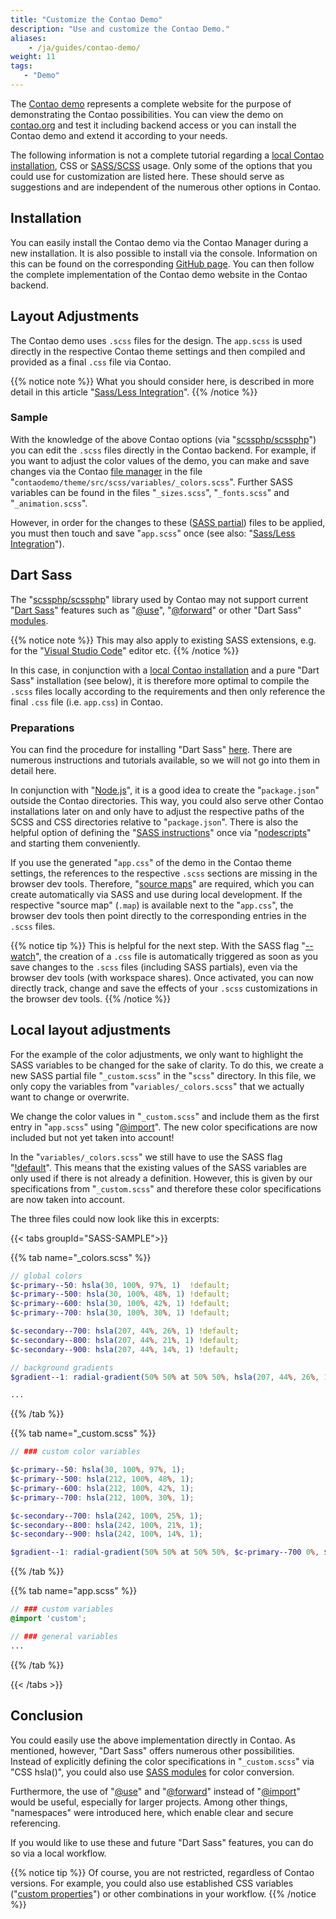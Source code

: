 ```yaml
---
title: "Customize the Contao Demo"
description: "Use and customize the Contao Demo."
aliases:
    - /ja/guides/contao-demo/
weight: 11
tags: 
   - "Demo"
---
```



The [Contao demo](https://demo.contao.org/contao) represents a complete website for the purpose of demonstrating the Contao possibilities. 
You can view the demo on [contao.org](https://contao.org/) and test it including backend access or you can install the Contao demo and 
extend it according to your needs.

The following information is not a complete tutorial regarding a [local Contao installation](/ja/guides/local-installation/), CSS 
or [SASS/SCSS](/ja/guides/sass-less-integration/) usage. Only some of the options that you could use for customization are listed here. 
These should serve as suggestions and are independent of the numerous other options in Contao.


## Installation

You can easily install the Contao demo via the Contao Manager during a new installation. It is also possible to install 
via the console. Information on this can be found on the corresponding [GitHub page](https://github.com/contao/contao-demo). You can then 
follow the complete implementation of the Contao demo website in the Contao backend.


## Layout Adjustments

The Contao demo uses `.scss` files for the design. The `app.scss` is used directly in the respective Contao theme 
settings and then compiled and provided as a final `.css` file via Contao.

{{% notice note %}} 
What you should consider here, is described in more detail in this article "[Sass/Less Integration](/ja/guides/sass-less-integration/)". 
{{% /notice %}}


### Sample

With the knowledge of the above Contao options (via "[scssphp/scssphp](https://github.com/scssphp/scssphp)") you can edit the `.scss` files 
directly in the Contao backend. For example, if you want to adjust the color values of the demo, you can make and save 
changes via the Contao [file manager](/ja/file-manager/) in the file "`contaodemo/theme/src/scss/variables/_colors.scss`". Further 
SASS variables can be found in the files "`_sizes.scss`", "`_fonts.scss`" and "`_animation.scss`".

However, in order for the changes to these ([SASS partial](https://sass-lang.com/guide/#partials)) files to be applied, you must then touch 
and save "`app.scss`" once (see also: "[Sass/Less Integration](/ja/guides/sass-less-integration/)").


## Dart Sass

The "[scssphp/scssphp](https://github.com/scssphp/scssphp)" library used by Contao may not support current 
"[Dart Sass](https://sass-lang.com/dart-sass/)" features such as "[@use](https://sass-lang.com/documentation/at-rules/use/)", 
"[@forward](https://sass-lang.com/documentation/at-rules/forward/)" or other "Dart Sass" [modules](https://sass-lang.com/documentation/modules/).

{{% notice note %}}
This may also apply to existing SASS extensions, e.g. for the "[Visual Studio Code](https://code.visualstudio.com/)" editor etc.
{{% /notice %}}

In this case, in conjunction with a [local Contao installation](/ja/guides/local-installation/) and a pure "Dart Sass" installation (see below), 
it is therefore more optimal to compile the `.scss` files locally according to the requirements and then only reference 
the final `.css` file (i.e. `app.css`) in Contao.


### Preparations

You can find the procedure for installing "Dart Sass" [here](https://sass-lang.com/install/). There are numerous instructions and tutorials 
available, so we will not go into them in detail here.

In conjunction with "[Node.js](https://nodejs.org/)", it is a good idea to create the "`package.json`" outside the Contao directories. 
This way, you could also serve other Contao installations later on and only have to adjust the respective paths of the 
SCSS and CSS directories relative to "`package.json`". There is also the helpful option of defining the 
"[SASS instructions](https://sass-lang.com/documentation/cli/dart-sass/)" once via "[nodescripts](https://docs.npmjs.com/cli/v10/using-npm/scripts)" 
and starting them conveniently.

If you use the generated "`app.css`" of the demo in the Contao theme settings, the references to the respective `.scss` 
sections are missing in the browser dev tools. Therefore, "[source maps](https://sass-lang.com/documentation/cli/dart-sass/#source-maps)" are required, which you can create 
automatically via SASS and use during local development. If the respective "source map" (`.map`) is available next to 
the "`app.css`", the browser dev tools then point directly to the corresponding entries in the `.scss` files.

{{% notice tip %}}
This is helpful for the next step. With the SASS flag "[--watch](https://sass-lang.com/documentation/cli/dart-sass/#watch)", the creation 
of a `.css` file is automatically triggered as soon as you save changes to the `.scss` files (including SASS partials), 
even via the browser dev tools (with workspace shares). Once activated, you can now directly track, change and save the 
effects of your `.scss` customizations in the browser dev tools.
{{% /notice %}}


## Local layout adjustments

For the example of the color adjustments, we only want to highlight the SASS variables to be changed for the sake of 
clarity. To do this, we create a new SASS partial file "`_custom.scss`" in the "`scss`" directory. In this file, we only 
copy the variables from "`variables/_colors.scss`" that we actually want to change or overwrite.

We change the color values in "`_custom.scss`" and include them as the first entry in "`app.scss`" using 
"[@import](https://sass-lang.com/documentation/at-rules/import/)". The new color specifications are now included but not yet taken into account!

In the "`variables/_colors.scss`" we still have to use the SASS flag "[!default](https://sass-lang.com/documentation/variables/#default-values)". 
This means that the existing values of the SASS variables are only used if there is not already a definition. However, 
this is given by our specifications from "`_custom.scss`" and therefore these color specifications are now taken into 
account.

The three files could now look like this in excerpts:

{{< tabs groupId="SASS-SAMPLE">}}

{{% tab name="_colors.scss" %}}
```scss
// global colors
$c-primary--50: hsla(30, 100%, 97%, 1)  !default;
$c-primary--500: hsla(30, 100%, 48%, 1) !default;
$c-primary--600: hsla(30, 100%, 42%, 1) !default;
$c-primary--700: hsla(30, 100%, 30%, 1) !default;

$c-secondary--700: hsla(207, 44%, 26%, 1) !default;
$c-secondary--800: hsla(207, 44%, 21%, 1) !default;
$c-secondary--900: hsla(207, 44%, 14%, 1) !default;

// background gradients
$gradient--1: radial-gradient(50% 50% at 50% 50%, hsla(207, 44%, 26%, 1) 0%, hsla(207, 44%, 21%, 1) 100%) !default;

...
```
{{% /tab %}}

{{% tab name="_custom.scss" %}}
```scss
// ### custom color variables

$c-primary--50: hsla(30, 100%, 97%, 1);
$c-primary--500: hsla(212, 100%, 48%, 1);
$c-primary--600: hsla(212, 100%, 42%, 1);
$c-primary--700: hsla(212, 100%, 30%, 1);

$c-secondary--700: hsla(242, 100%, 25%, 1);
$c-secondary--800: hsla(242, 100%, 21%, 1);
$c-secondary--900: hsla(242, 100%, 14%, 1);

$gradient--1: radial-gradient(50% 50% at 50% 50%, $c-primary--700 0%, $c-secondary--900 100%);
```
{{% /tab %}}

{{% tab name="app.scss" %}}
```scss
// ### custom variables
@import 'custom';

// ### general variables
...
```
{{% /tab %}}

{{< /tabs >}}


## Conclusion

You could easily use the above implementation directly in Contao. As mentioned, however, "Dart Sass" offers numerous 
other possibilities. Instead of explicitly defining the color specifications in "`_custom.scss`" via "CSS hsla()", you 
could also use [SASS modules](https://sass-lang.com/documentation/modules/color/) for color conversion.

Furthermore, the use of "[@use](https://sass-lang.com/documentation/at-rules/use/)" and "[@forward](https://sass-lang.com/documentation/at-rules/forward/)" instead of "[@import](https://sass-lang.com/documentation/at-rules/import/)" would be useful, especially for 
larger projects. Among other things, "namespaces" were introduced here, which enable clear and secure referencing.

If you would like to use these and future "Dart Sass" features, you can do so via a local workflow.

{{% notice tip %}}
Of course, you are not restricted, regardless of Contao versions. For example, you could also use established CSS 
variables ("[custom properties](https://developer.mozilla.org/en-US/docs/Web/CSS/Using_CSS_custom_properties)") or other combinations in your workflow.
{{% /notice %}}
